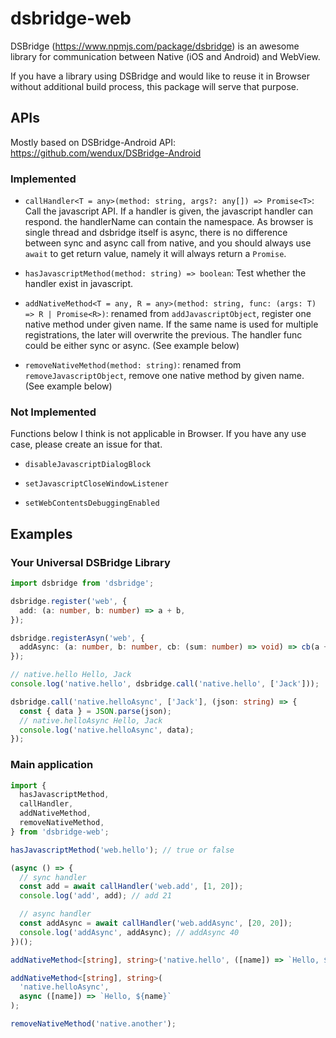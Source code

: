 # dsbridge-web

DSBridge (https://www.npmjs.com/package/dsbridge) is an awesome library for communication between Native (iOS and Android) and WebView.

If you have a library using DSBridge and would like to reuse it in Browser without additional build process, this package will serve that purpose.

## APIs

Mostly based on DSBridge-Android API: https://github.com/wendux/DSBridge-Android

### Implemented

- `callHandler<T = any>(method: string, args?: any[]) => Promise<T>`: Call the javascript API. If a handler is given, the javascript handler can respond. the handlerName can contain the namespace. As browser is single thread and dsbridge itself is async, there is no difference between sync and async call from native, and you should always use `await` to get return value, namely it will always return a `Promise`.

- `hasJavascriptMethod(method: string) => boolean`: Test whether the handler exist in javascript.

- `addNativeMethod<T = any, R = any>(method: string, func: (args: T) => R | Promise<R>)`: renamed from `addJavascriptObject`, register one native method under given name. If the same name is used for multiple registrations, the later will overwrite the previous. The handler func could be either sync or async. (See example below)

- `removeNativeMethod(method: string)`: renamed from `removeJavascriptObject`, remove one native method by given name. (See example below)

### Not Implemented

Functions below I think is not applicable in Browser. If you have any use case, please create an issue for that.

- `disableJavascriptDialogBlock`

- `setJavascriptCloseWindowListener`

- `setWebContentsDebuggingEnabled`

## Examples

### Your Universal DSBridge Library

```ts
import dsbridge from 'dsbridge';

dsbridge.register('web', {
  add: (a: number, b: number) => a + b,
});

dsbridge.registerAsyn('web', {
  addAsync: (a: number, b: number, cb: (sum: number) => void) => cb(a + b),
});

// native.hello Hello, Jack
console.log('native.hello', dsbridge.call('native.hello', ['Jack']));

dsbridge.call('native.helloAsync', ['Jack'], (json: string) => {
  const { data } = JSON.parse(json);
  // native.helloAsync Hello, Jack
  console.log('native.helloAsync', data);
});
```

### Main application

```ts
import {
  hasJavascriptMethod,
  callHandler,
  addNativeMethod,
  removeNativeMethod,
} from 'dsbridge-web';

hasJavascriptMethod('web.hello'); // true or false

(async () => {
  // sync handler
  const add = await callHandler('web.add', [1, 20]);
  console.log('add', add); // add 21

  // async handler
  const addAsync = await callHandler('web.addAsync', [20, 20]);
  console.log('addAsync', addAsync); // addAsync 40
})();

addNativeMethod<[string], string>('native.hello', ([name]) => `Hello, ${name}`);

addNativeMethod<[string], string>(
  'native.helloAsync',
  async ([name]) => `Hello, ${name}`
);

removeNativeMethod('native.another');
```

